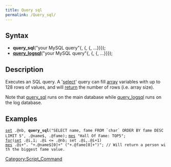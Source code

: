 ```yaml
---
title: Query sql
permalink: /Query_sql/
---
```


Syntax
------

-   **query_sql**("your MySQL query"{, <array variable>{, <array variable>{, ...}}});
-   **[query_logsql](query_logsql)**("your MySQL query"{, <array variable>{, <array variable>{, ...}}});

Description
-----------

Executes an SQL query. A '[select](select)' query can fill [array](/array "wikilink") variables with up to 128 rows of values, and will [return](/return "wikilink") the number of rows (i.e. array size).

Note that [query_sql](query_sql) runs on the main database while [query_logsql](/query_logsql "wikilink") runs on the log database.

Examples
--------

[`set`](set)` .@nb, `**`query_sql`**`` ("SELECT name, fame FROM `char` ORDER BY fame DESC LIMIT 5", .@name$, .@fame); ``
[`mes`](mes)` "Hall Of Fame: TOP5";`
[`for`](for)`(`[`set`](/set "wikilink")` .@i,1; .@i <= .@nb; set .@i,.@i+1)`
[`mes`](mes)` .@i+". "+.@name$[0]+" ("+.@fame[0]+")"; // Will return a person with the biggest fame value.`

[Category:Script_Command](Category:Script_Command)